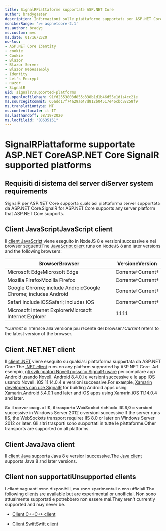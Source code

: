 ```yaml
---
title: SignalRPiattaforme supportate ASP.NET Core
author: bradygaster
description: Informazioni sulle piattaforme supportate per ASP.NET Core SignalR .
monikerRange: '>= aspnetcore-2.1'
ms.author: bradyg
ms.custom: mvc
ms.date: 01/16/2020
no-loc:
- ASP.NET Core Identity
- cookie
- Cookie
- Blazor
- Blazor Server
- Blazor WebAssembly
- Identity
- Let's Encrypt
- Razor
- SignalR
uid: signalr/supported-platforms
ms.openlocfilehash: 91fd2553803d855b338b1d1b46d55e1d1e4cc21e
ms.sourcegitcommit: 65add17f74a29a647d812b04517e46cbc78258f9
ms.translationtype: MT
ms.contentlocale: it-IT
ms.lasthandoff: 08/19/2020
ms.locfileid: "88635151"
---
```

# <a name="aspnet-core-no-locsignalr-supported-platforms"></a><span data-ttu-id="4743d-103">SignalRPiattaforme supportate ASP.NET Core</span><span class="sxs-lookup"><span data-stu-id="4743d-103">ASP.NET Core SignalR supported platforms</span></span>

## <a name="server-system-requirements"></a><span data-ttu-id="4743d-104">Requisiti di sistema del server di</span><span class="sxs-lookup"><span data-stu-id="4743d-104">Server system requirements</span></span>

<span data-ttu-id="4743d-105">SignalR per ASP.NET Core supporta qualsiasi piattaforma server supportata da ASP.NET Core.</span><span class="sxs-lookup"><span data-stu-id="4743d-105">SignalR for ASP.NET Core supports any server platform that ASP.NET Core supports.</span></span>

## <a name="javascript-client"></a><span data-ttu-id="4743d-106">Client JavaScript</span><span class="sxs-lookup"><span data-stu-id="4743d-106">JavaScript client</span></span>

<span data-ttu-id="4743d-107">Il [client JavaScript](xref:signalr/javascript-client) viene eseguito in NodeJS 8 e versioni successive e nei browser seguenti:</span><span class="sxs-lookup"><span data-stu-id="4743d-107">The [JavaScript client](xref:signalr/javascript-client) runs on NodeJS 8 and later versions and the following browsers:</span></span>

| <span data-ttu-id="4743d-108">Browser</span><span class="sxs-lookup"><span data-stu-id="4743d-108">Browser</span></span>                         | <span data-ttu-id="4743d-109">Versione</span><span class="sxs-lookup"><span data-stu-id="4743d-109">Version</span></span>         |
| ------------------------------- | --------------- |
| <span data-ttu-id="4743d-110">Microsoft Edge</span><span class="sxs-lookup"><span data-stu-id="4743d-110">Microsoft Edge</span></span>                  | <span data-ttu-id="4743d-111">Corrente&dagger;</span><span class="sxs-lookup"><span data-stu-id="4743d-111">Current&dagger;</span></span> |
| <span data-ttu-id="4743d-112">Mozilla Firefox</span><span class="sxs-lookup"><span data-stu-id="4743d-112">Mozilla Firefox</span></span>                 | <span data-ttu-id="4743d-113">Corrente&dagger;</span><span class="sxs-lookup"><span data-stu-id="4743d-113">Current&dagger;</span></span> |
| <span data-ttu-id="4743d-114">Google Chrome; include Android</span><span class="sxs-lookup"><span data-stu-id="4743d-114">Google Chrome; includes Android</span></span> | <span data-ttu-id="4743d-115">Corrente&dagger;</span><span class="sxs-lookup"><span data-stu-id="4743d-115">Current&dagger;</span></span> |
| <span data-ttu-id="4743d-116">Safari include iOS</span><span class="sxs-lookup"><span data-stu-id="4743d-116">Safari; includes iOS</span></span>            | <span data-ttu-id="4743d-117">Corrente&dagger;</span><span class="sxs-lookup"><span data-stu-id="4743d-117">Current&dagger;</span></span> |
| <span data-ttu-id="4743d-118">Microsoft Internet Explorer</span><span class="sxs-lookup"><span data-stu-id="4743d-118">Microsoft Internet Explorer</span></span>     | <span data-ttu-id="4743d-119">11</span><span class="sxs-lookup"><span data-stu-id="4743d-119">11</span></span>              |

<span data-ttu-id="4743d-120">&dagger;*Current* si riferisce alla versione più recente del browser.</span><span class="sxs-lookup"><span data-stu-id="4743d-120">&dagger;*Current* refers to the latest version of the browser.</span></span>

## <a name="net-client"></a><span data-ttu-id="4743d-121">Client .NET</span><span class="sxs-lookup"><span data-stu-id="4743d-121">.NET client</span></span>

<span data-ttu-id="4743d-122">Il [client .NET](xref:signalr/dotnet-client) viene eseguito su qualsiasi piattaforma supportata da ASP.NET Core.</span><span class="sxs-lookup"><span data-stu-id="4743d-122">The [.NET client](xref:signalr/dotnet-client) runs on any platform supported by ASP.NET Core.</span></span> <span data-ttu-id="4743d-123">Ad esempio, [gli sviluppatori Novell possono SignalR usare](https://github.com/aspnet/Announcements/issues/305) per compilare app Android usando Novell. Android 8.4.0.1 e versioni successive e le app iOS usando Novell. iOS 11.14.0.4 e versioni successive.</span><span class="sxs-lookup"><span data-stu-id="4743d-123">For example, [Xamarin developers can use SignalR](https://github.com/aspnet/Announcements/issues/305) for building Android apps using Xamarin.Android 8.4.0.1 and later and iOS apps using Xamarin.iOS 11.14.0.4 and later.</span></span>

<span data-ttu-id="4743d-124">Se il server esegue IIS, il trasporto WebSocket richiede IIS 8,0 o versioni successive in Windows Server 2012 o versioni successive.</span><span class="sxs-lookup"><span data-stu-id="4743d-124">If the server runs IIS, the WebSockets transport requires IIS 8.0 or later on Windows Server 2012 or later.</span></span> <span data-ttu-id="4743d-125">Gli altri trasporti sono supportati in tutte le piattaforme.</span><span class="sxs-lookup"><span data-stu-id="4743d-125">Other transports are supported on all platforms.</span></span>

## <a name="java-client"></a><span data-ttu-id="4743d-126">Client Java</span><span class="sxs-lookup"><span data-stu-id="4743d-126">Java client</span></span>

<span data-ttu-id="4743d-127">Il [client Java](xref:signalr/java-client) supporta Java 8 e versioni successive.</span><span class="sxs-lookup"><span data-stu-id="4743d-127">The [Java client](xref:signalr/java-client) supports Java 8 and later versions.</span></span>

## <a name="unsupported-clients"></a><span data-ttu-id="4743d-128">Client non supportati</span><span class="sxs-lookup"><span data-stu-id="4743d-128">Unsupported clients</span></span>

<span data-ttu-id="4743d-129">I client seguenti sono disponibili, ma sono sperimentali o non ufficiali.</span><span class="sxs-lookup"><span data-stu-id="4743d-129">The following clients are available but are experimental or unofficial.</span></span> <span data-ttu-id="4743d-130">Non sono attualmente supportati e potrebbero non essere mai.</span><span class="sxs-lookup"><span data-stu-id="4743d-130">They aren't currently supported and may never be.</span></span>

* <span data-ttu-id="4743d-131">[Client C++](https://github.com/aspnet/SignalR-Client-Cpp)</span><span class="sxs-lookup"><span data-stu-id="4743d-131">[C++ client](https://github.com/aspnet/SignalR-Client-Cpp)</span></span>

* <span data-ttu-id="4743d-132">[Client Swift](https://github.com/moozzyk/SignalR-Client-Swift)</span><span class="sxs-lookup"><span data-stu-id="4743d-132">[Swift client](https://github.com/moozzyk/SignalR-Client-Swift)</span></span>

